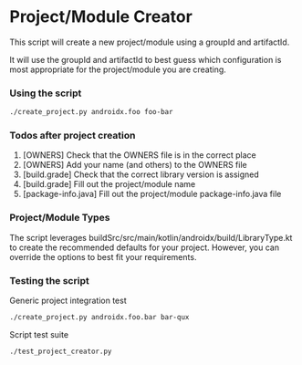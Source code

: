 # Project/Module Creator

This script will create a new project/module using a groupId and artifactId.

It will use the groupId and artifactId to best guess which configuration
is most appropriate for the project/module you are creating.

### Using the script

```bash
./create_project.py androidx.foo foo-bar
```

### Todos **after** project creation

1. [OWNERS] Check that the OWNERS file is in the correct place
2. [OWNERS] Add your name (and others) to the OWNERS file
3. [build.grade] Check that the correct library version is assigned
4. [build.grade] Fill out the project/module name
5. [package-info.java] Fill out the project/module package-info.java file

### Project/Module Types

The script leverages buildSrc/src/main/kotlin/androidx/build/LibraryType.kt
to create the recommended defaults for your project.  However, you can override
the options to best fit your requirements.

### Testing the script

Generic project integration test
```bash
./create_project.py androidx.foo.bar bar-qux
```

Script test suite
```bash
./test_project_creator.py
```